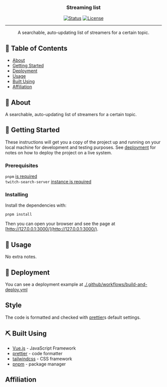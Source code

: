 <h3 align="center">Streaming list</h3>

<div align="center">

  [![Status](https://img.shields.io/badge/status-active-success.svg)]() 
  [![License](https://img.shields.io/github/license/nickwasused/streaming-list)](/LICENSE)

</div>

---

<p align="center"> A searchable, auto-updating list of streamers for a certain topic.
    <br> 
</p>

## 📝 Table of Contents
- [About](#about)
- [Getting Started](#getting_started)
- [Deployment](#deployment)
- [Usage](#usage)
- [Built Using](#built_using)
- [Affiliation](#affiliation)

## 🧐 About <a name = "about"></a>
A searchable, auto-updating list of streamers for a certain topic.

## 🏁 Getting Started <a name = "getting_started"></a>
These instructions will get you a copy of the project up and running on your local machine for development and testing purposes. See [deployment](#deployment) for notes on how to deploy the project on a live system.

### Prerequisites

`pnpm` [is required](https://pnpm.io/)  
`twitch-search-server` [instance is required](https://github.com/Nickwasused/twitch-search-server)  

### Installing

Install the dependencies with:

```console
pnpm install
```

Then you can open your browser and see the page at [http://127.0.0.1:3000/](http://127.0.0.1:3000/).

## 🎈 Usage <a name="usage"></a>
No extra notes.

## 🚀 Deployment <a name = "deployment"></a>
You can see a deployment example at [./.github/workflows/build-and-deploy.yml](./.github/workflows/build-and-deploy.yml)

## Style
The code is formatted and checked with [prettier](https://prettier.io/)s default settings.

## ⛏️ Built Using <a name = "built_using"></a>
- [Vue.js](https://vuejs.org/) - JavaScript Framework 
- [prettier](https://prettier.io/) - code formatter
- [tailwindcss](https://tailwindcss.com/) - CSS framework
- [pnpm](https://pnpm.io/) - package manager

## Affiliation <a name = "affiliation"></a>
